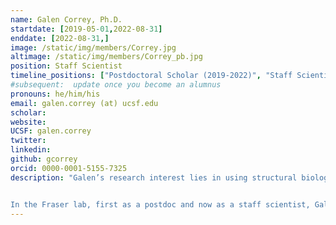 ```yaml
---
name: Galen Correy, Ph.D.
startdate: [2019-05-01,2022-08-31]
enddate: [2022-08-31,]
image: /static/img/members/Correy.jpg
altimage: /static/img/members/Correy_pb.jpg
position: Staff Scientist
timeline_positions: ["Postdoctoral Scholar (2019-2022)", "Staff Scientist (2022-)"]
#subsequent:  update once you become an alumnus
pronouns: he/him/his
email: galen.correy (at) ucsf.edu
scholar:
website:
UCSF: galen.correy
twitter:
linkedin:
github: gcorrey
orcid: 0000-0001-5155-7325
description: "Galen’s research interest lies in using structural biology to tackle problems in protein engineering and drug design. He earned his Ph.D. from the Australian National University, where he worked with [Dr. Colin Jackson](https://chemistry.anu.edu.au/people/academics/prof-colin-jackson) on the structure, function and evolution of insect enzymes that detoxify organophosphate nerve agents.


In the Fraser lab, first as a postdoc and now as a staff scientist, Galen is using recently developed methods in fragment-based drug discovery to guide the design of new inhibitors of an emerging anti-cancer therapeutic target and leading the high-throughput crystallography component of the [QCRG AVIDD Program](https://qbi.ucsf.edu/qcrgAViDD) to discover new anti-virals."
---
```


